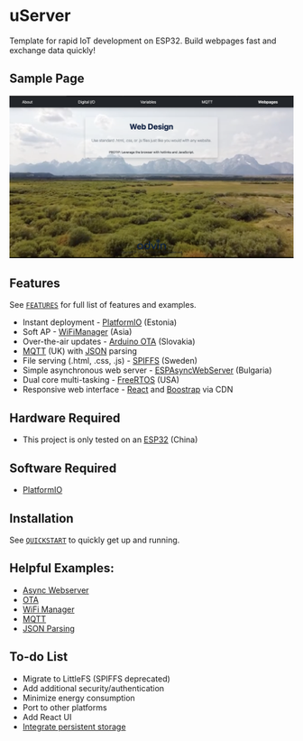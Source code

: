 # uServer

Template for rapid IoT development on ESP32. Build webpages fast and exchange data quickly!

## Sample Page

![Webpage screenshot](docs/Webpage.png)

## Features

See [`FEATURES`](FEATURES.md) for full list of features and examples.

* Instant deployment - <a href="https://github.com/platformio/platformio-core">PlatformIO</a> (Estonia)
* Soft AP - <a href="https://github.com/tzapu/WiFiManager">WiFiManager</a> (Asia)
* Over-the-air updates - <a href="https://github.com/espressif/arduino-esp32/tree/master/libraries/ArduinoOTA">Arduino OTA</a> (Slovakia)
* <a href="https://pubsubclient.knolleary.net">MQTT</a> (UK) with <a href="https://arduinojson.org">JSON</a> parsing
* File serving (.html, .css, .js) - <a href="https://github.com/pellepl/spiffs">SPIFFS</a> (Sweden)
* Simple asynchronous web server - <a href="https://github.com/me-no-dev/ESPAsyncWebServer">ESPAsyncWebServer</a> (Bulgaria)
* Dual core multi-tasking - <a href="https://freertos.org">FreeRTOS</a> (USA)
* Responsive web interface - <a href="https://reactjs.org">React</a> and <a href="https://getbootstrap.com">Boostrap</a> via CDN

## Hardware Required

* This project is only tested on an <a href="https://www.mouser.com/ProductDetail/Espressif-Systems/ESP32-DevKitC-32UE/?qs=GedFDFLaBXFguOYDKoZ3jA%3D%3D">ESP32</a> (China)

## Software Required

* <a href="https://github.com/platformio/platformio-core">PlatformIO</a>

## Installation

See [`QUICKSTART`](QUICKSTART.md) to quickly get up and running.

## Helpful Examples:

* <a href="https://github.com/me-no-dev/ESPAsyncWebServer/blob/master/examples/simple_server/simple_server.ino">Async Webserver</a>
* <a href="https://github.com/espressif/arduino-esp32/blob/master/libraries/ArduinoOTA/examples/BasicOTA/BasicOTA.ino">OTA</a>
* <a href="https://github.com/tzapu/WiFiManager/blob/master/examples/Basic/Basic.ino">WiFi Manager</a>
* <a href="https://github.com/knolleary/pubsubclient/blob/master/examples/mqtt_esp8266/mqtt_esp8266.ino">MQTT</a>
* <a href="https://github.com/bblanchon/ArduinoJson/blob/6.x/examples/JsonParserExample/JsonParserExample.ino">JSON Parsing</a>

## To-do List

* Migrate to LittleFS (SPIFFS deprecated)
* Add additional security/authentication
* Minimize energy consumption
* Port to other platforms
* Add React UI
* <a href="https://randomnerdtutorials.com/esp32-microsd-card-arduino">Integrate persistent storage</a>
